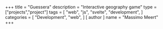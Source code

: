 +++
title = "Guessera"
description = "Interactive geography game"
type = ["projects","project"]
tags = [
    "web",
    "js",
    "svelte",
    "development",
]
categories = [
    "Development",
    "web",
]
[ author ]
  name = "Massimo Meert"
+++